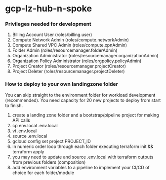 # gcp-lz-hub-n-spoke

### Privileges needed for development

1. Billing Account User (roles/billing.user)
1. Compute Network Admin (roles/compute.networkAdmin)
1. Compute Shared VPC Admin (roles/compute.xpnAdmin)
1. Folder Admin (roles/resourcemanager.folderAdmin)
1. Organization Administrator (roles/resourcemanager.organizationAdmin)
1. Organization Policy Administrator (roles/orgpolicy.policyAdmin)
1. Project Creator (roles/resourcemanager.projectCreator)
1. Project Deleter (roles/resourcemanager.projectDeleter)

### How to deploy to your own landingzone folder

You can skip straight to the environment folder for workload development (recommended). You need capacity for 20 new projects to deploy from start to finish.

1. create a landing zone folder and a bootstrap/pipeline project for making API calls
1. cp env.local .env.local
1. vi .env.local
1. source .env.local
1. gcloud config set project PROJECT_ID
1. in numeric order loop through each folder executing terraform init && terraform apply
1. you may need to update and source .env.local with terraform outputs from previous folders (composition)
1. add environment variables to a pipeline to implement your CI/CD of choice for each folder/module
